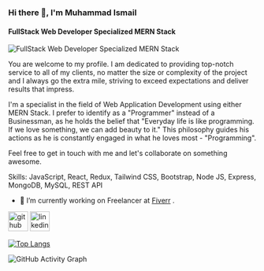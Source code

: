 ### Hi there 👋, I'm Muhammad Ismail
#### FullStack Web Developer Specialized MERN Stack
![FullStack Web Developer Specialized MERN Stack](https://media.licdn.com/dms/image/D4D16AQHg_nsz9lndtw/profile-displaybackgroundimage-shrink_350_1400/0/1691001482022?e=1697068800&v=beta&t=MK5Sm89eu2gB1rjA4i2KqBJkI84nyb4NDS5sZRPsUpU)

You are welcome to my profile. I am dedicated to providing top-notch service to all of my clients, no matter the size or complexity of the project and I always go the extra mile, striving to exceed expectations and deliver results that impress.

I'm a specialist in the field of Web Application Development using either MERN Stack. I prefer to identify as a "Programmer" instead of a Businessman, as he holds the belief that "Everyday life is like programming. If we love something, we can add beauty to it." This philosophy guides his actions as he is constantly engaged in what he loves most - "Programming".

Feel free to get in touch with me and let's collaborate on something awesome.

Skills: JavaScript, React, Redux, Tailwind CSS, Bootstrap, Node JS, Express, MongoDB, MySQL, REST API

- 🔭 I’m currently working on Freelancer at <a href="https://www.fiverr.com/ihsagor95">Fiverr</a> . 


[<img src='https://cdn.jsdelivr.net/npm/simple-icons@3.0.1/icons/github.svg' alt='github' height='40'>](https://github.com/ismail855)  [<img src='https://cdn.jsdelivr.net/npm/simple-icons@3.0.1/icons/linkedin.svg' alt='linkedin' height='40'>](https://www.linkedin.com/in/muhammad-i-08962a154/)  

[![Top Langs](https://github-readme-stats.vercel.app/api/top-langs/?username=ismail855)](https://github.com/anuraghazra/github-readme-stats)

![GitHub Activity Graph](https://activity-graph.herokuapp.com/graph?username=ismail855)  

